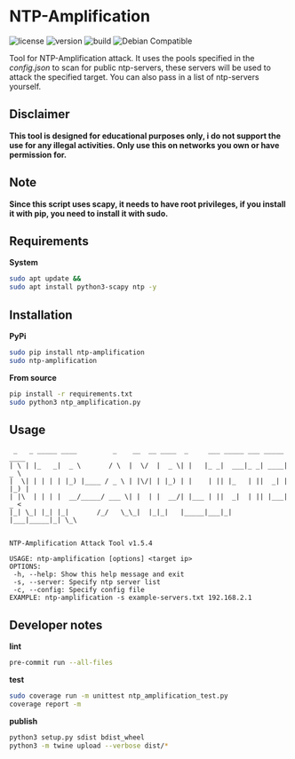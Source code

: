 # NTP-Amplification

![license](https://img.shields.io/badge/license-MIT-brightgreen.svg)
![version](https://img.shields.io/badge/version-1.5.4-lightgrey.svg)
![build](https://img.shields.io/github/actions/workflow/status/cavoq/ntp-amplification/workflow.yml)
![Debian Compatible](https://img.shields.io/badge/Debian-Compatible-brightgreen.svg)

Tool for NTP-Amplification attack. It uses the pools specified in the *config.json* to scan for public ntp-servers, these servers will be used to attack the specified target. You can also pass in a list of ntp-servers yourself.

## Disclaimer
**This tool is designed for educational purposes only, i do not support the use for any illegal activities.
Only use this on networks you own or have permission for.**

## Note

**Since this script uses scapy, it needs to have root privileges, if
you install it with pip, you need to install it with sudo.**

## Requirements

**System**
```bash
sudo apt update &&
sudo apt install python3-scapy ntp -y
```

## Installation

**PyPi**

```bash
sudo pip install ntp-amplification
sudo ntp-amplification
```

**From source**
```bash
pip install -r requirements.txt
sudo python3 ntp_amplification.py
```

## Usage

```
 _   _ _____ ____         _    __  __ ____  _     ___ _____ ___ _____ ____
| \ | |_   _|  _ \       / \  |  \/  |  _ \| |   |_ _|  ___|_ _| ____|  _ \
|  \| | | | | |_) |____ / _ \ | |\/| | |_) | |    | || |_   | ||  _| | |_) |
| |\  | | | |  __/_____/ ___ \| |  | |  __/| |___ | ||  _|  | || |___|  _ <
|_| \_| |_| |_|       /_/   \_\_|  |_|_|   |_____|___|_|   |___|_____|_| \_\


NTP-Amplification Attack Tool v1.5.4

USAGE: ntp-amplification [options] <target ip>
OPTIONS:
 -h, --help: Show this help message and exit
 -s, --server: Specify ntp server list
 -c, --config: Specify config file
EXAMPLE: ntp-amplification -s example-servers.txt 192.168.2.1

```

## Developer notes

**lint**
```bash
pre-commit run --all-files
```

**test**
```bash
sudo coverage run -m unittest ntp_amplification_test.py
coverage report -m
```

**publish**
```bash
python3 setup.py sdist bdist_wheel
python3 -m twine upload --verbose dist/*
```
